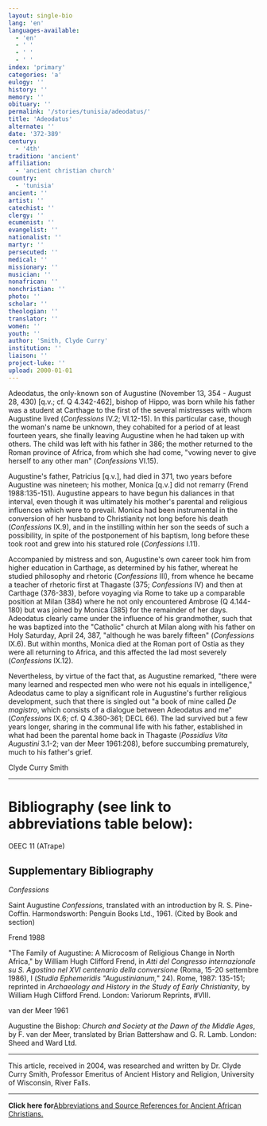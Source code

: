 ```yaml
---
layout: single-bio
lang: 'en'
languages-available:
  - 'en'
  - ' '
  - ' '
  - ' '
index: 'primary'
categories: 'a'
eulogy: ''
history: ''
memory: ''
obituary: ''
permalink: '/stories/tunisia/adeodatus/'
title: 'Adeodatus'
alternate: ''
date: '372-389'
century:
  - '4th'
tradition: 'ancient'
affiliation:
  - 'ancient christian church'
country:
  - 'tunisia'
ancient: ''
artist: ''
catechist: ''
clergy: ''
ecumenist: ''
evangelist: ''
nationalist: ''
martyr: ''
persecuted: ''
medical: ''
missionary: ''
musician: ''
nonafrican: ''
nonchristian: ''
photo: ''
scholar: ''
theologian: ''
translator: ''
women: ''
youth: ''
author: 'Smith, Clyde Curry'
institution: ''
liaison: ''
project-luke: ''
upload: 2000-01-01
---
```



Adeodatus, the only-known son of Augustine (November 13, 354 - August 28, 430) [q.v.; cf. Q 4.342-462], bishop of Hippo, was born while his father was a student at Carthage to the first of the several mistresses with whom Augustine lived (*Confessions* IV.2; VI.12-15).  In this particular case, though the woman's name be unknown, they cohabited for a period of at least fourteen years, she finally leaving Augustine when he had taken up with others.  The child was left with his father in 386; the mother returned to the Roman province of Africa, from which she had come, "vowing never to give herself to any other man" (*Confessions* VI.15).

Augustine's father, Patricius [q.v.], had died in 371, two years before Augustine was nineteen; his mother, Monica [q.v.] did not remarry (Frend 1988:135-151).  Augustine appears to have begun his daliances in that interval, even though it was ultimately his mother's parental and religious influences which were to prevail.  Monica had been instrumental in the conversion of her husband to Christianity not long before his death (*Confessions* IX.9), and in the instilling within her son the seeds of such a possibility, in spite of the postponement of his baptism, long before these took root and grew into his statured role (*Confessions* I.11).

Accompanied by mistress and son, Augustine's own career took him from higher education in Carthage, as determined by his father, whereat he studied philosophy and rhetoric (*Confessions* III), from whence he became a teacher of rhetoric first at Thagaste (375; *Confessions* IV) and then at Carthage (376-383), before voyaging via Rome to take up a comparable position at Milan (384) where he not only encountered Ambrose (Q 4.144-180) but was joined by Monica (385) for the remainder of her days.  Adeodatus clearly came under the influence of his grandmother, such that he was baptized into the "Catholic" church at Milan along with his father on Holy Saturday, April 24, 387, "although he was barely fifteen" (*Confessions* IX.6).  But within months, Monica died at the Roman port of Ostia as they were all returning to Africa, and this affected the lad most severely (*Confessions* IX.12).

Nevertheless, by virtue of the fact that, as Augustine remarked, "there were many learned and respected men who were not his equals in intelligence," Adeodatus came to play a significant role in Augustine's further religious development, such that there is singled out "a book of mine called *De magistro*, which consists of a dialogue between Adeodatus and me" (*Confessions* IX.6; cf. Q 4.360-361; DECL 66).  The lad survived but a few years longer, sharing in the communal life with his father, established in what had been the parental home back in Thagaste (*Possidius Vita Augustini* 3.1-2; van der Meer 1961:208), before succumbing prematurely, much to his father's grief.

Clyde Curry Smith

---

# Bibliography (see link to abbreviations table below):

OEEC 11 (ATrape)

## Supplementary Bibliography

*Confessions*

Saint Augustine *Confessions*, translated with an introduction by R. S. Pine-Coffin.  Harmondsworth:  Penguin Books Ltd., 1961.  (Cited by Book and section)

Frend 1988

"The Family of Augustine:  A Microcosm of Religious Change in North Africa," by William Hugh Clifford Frend, in *Atti del Congresso internazionale su S. Agostino nel XVI centenario della conversione* (Roma, 15-20 settembre 1986), I (*Studia Ephemeridis "Augustinianum,*" 24).  Rome, 1987: 135-151; reprinted in *Archaeology and History in the Study of Early Christianity*, by William Hugh Clifford Frend.  London:  Variorum Reprints, #VIII.

van der Meer 1961

Augustine the Bishop:  *Church and Society at the Dawn of the Middle Ages*, by F. van der Meer, translated by Brian Battershaw and G. R. Lamb.  London:  Sheed and Ward Ltd.

---

This article, received in 2004, was researched and written by Dr. Clyde Curry Smith, Professor Emeritus of Ancient History and Religion, University of Wisconsin, River Falls.

---

**Click here for**[Abbreviations and Source References for Ancient African Christians.](../egypt/ccs-supplem_biblio.html)